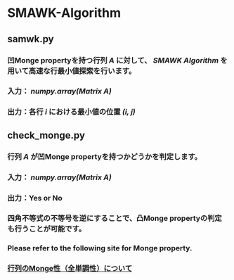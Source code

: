 # SMAWK-Algorithm

## samwk.py
### 凹Monge propertyを持つ行列 $A$ に対して、 _SMAWK Algorithm_ を用いて高速な行最小値探索を行います。

### 入力： _numpy.array(Matrix A)_ 
### 出力：各行 _i_ における最小値の位置 _(i, j)_

## check_monge.py
### 行列 _A_ が凹Monge propertyを持つかどうかを判定します。

### 入力： _numpy.array(Matrix A)_
### 出力：Yes or No

### 四角不等式の不等号を逆にすることで、凸Monge propertyの判定も行うことが可能です。

### Please refer to the following site for Monge property.

### [行列のMonge性（全単調性）について](https://qiita.com/mocochanman/items/cf86c13bd64f3a4849cb)
